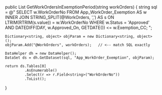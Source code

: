 public List<string> GetWorkOrdersInExemptionPeriod(string workOrders)
{
    string sql = @"
        SELECT w.WorkOrderNo
        FROM App_WorkOrder_Exemption AS w
        INNER JOIN STRING_SPLIT(@WorkOrders, ',') AS s
                ON LTRIM(RTRIM(s.value)) = w.WorkOrderNo
        WHERE w.Status = 'Approved'
          AND DATEDIFF(DAY, w.Approved_On, GETDATE()) <= w.Exemption_CC;
    ";

    Dictionary<string, object> objParam = new Dictionary<string, object>();
    objParam.Add("@WorkOrders", workOrders);   // <-- match SQL exactly

    DataHelper dh = new DataHelper();
    DataSet ds = dh.GetDataset(sql, "App_WorkOrder_Exemption", objParam);

    return ds.Tables[0]
             .AsEnumerable()
             .Select(r => r.Field<string>("WorkOrderNo"))
             .ToList();
}
